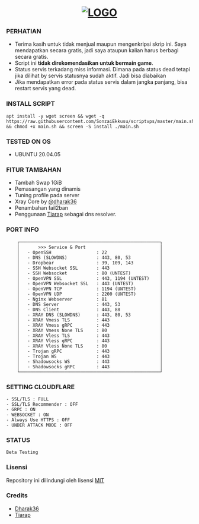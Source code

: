 <h1 align="center">
  <a href="https://github.com/SonzaiEkkusu/scriptvps"><img src="https://github.com/SonzaiEkkusu/scriptvps/raw/master/assets/logo.png" alt="LOGO"></a>
</h1>

### PERHATIAN
- Terima kasih untuk tidak menjual maupun mengenkripsi skrip ini. Saya mendapatkan secara gratis, jadi saya ataupun kalian harus berbagi secara gratis.
- Script ini **tidak direkomendasikan untuk bermain game**.
- Status servis terkadang miss informasi. Dimana pada status dead tetapi jika dilihat by servis statusnya sudah aktif. Jadi bisa diabaikan
- Jika mendapatkan error pada status servis dalam jangka panjang, bisa restart servis yang dead.

### INSTALL SCRIPT
<pre><code>apt install -y wget screen && wget -q https://raw.githubusercontent.com/SonzaiEkkusu/scriptvps/master/main.sh && chmod +x main.sh && screen -S install ./main.sh</code></pre>


### TESTED ON OS 
- UBUNTU 20.04.05

### FITUR TAMBAHAN
- Tambah Swap 1GiB
- Pemasangan yang dinamis
- Tuning profile pada server
- Xray Core by [@dharak36](https://github.com/dharak36/Xray-core)
- Penambahan fail2ban
- Penggunaan [Tiarap](https://github.com/pengelana/blocklist) sebagai dns resolver.

### PORT INFO
```
    ┌─────────────────────────────────────────────────────┐
    │       >>> Service & Port                            │
    │   - OpenSSH                 : 22                    │
    │   - DNS (SLOWDNS)           : 443, 80, 53           │
    │   - Dropbear                : 39, 109, 143          │
    │   - SSH Websocket SSL       : 443                   │
    │   - SSH Websocket           : 80 (UNTEST)           │
    │   - OpenVPN SSL             : 443, 1194 (UNTEST)    │
    │   - OpenVPN Websocket SSL   : 443 (UNTEST)          │
    │   - OpenVPN TCP             : 1194 (UNTEST)         │
    │   - OpenVPN UDP             : 2200 (UNTEST)         │
    │   - Nginx Webserver         : 81                    │
    │   - DNS Server              : 443, 53               │
    │   - DNS Client              : 443, 88               │
    │   - XRAY DNS (SLOWDNS)      : 443, 80, 53           │
    │   - XRAY Vmess TLS          : 443                   │
    │   - XRAY Vmess gRPC         : 443                   │
    │   - XRAY Vmess None TLS     : 80                    │
    │   - XRAY Vless TLS          : 443                   │
    │   - XRAY Vless gRPC         : 443                   │
    │   - XRAY Vless None TLS     : 80                    │
    │   - Trojan gRPC             : 443                   │
    │   - Trojan WS               : 443                   │
    │   - Shadowsocks WS          : 443                   │
    │   - Shadowsocks gRPC        : 443                   │
    └─────────────────────────────────────────────────────┘

```

### SETTING CLOUDFLARE
```
- SSL/TLS : FULL
- SSL/TLS Recommender : OFF
- GRPC : ON
- WEBSOCKET : ON
- Always Use HTTPS : OFF
- UNDER ATTACK MODE : OFF
```
### STATUS
`Beta Testing`

### Lisensi
Repository ini dilindungi oleh lisensi [MIT](https://mit-license.org/)

### Credits
- [Dharak36](https://github.com/dharak36/Xray-core)
- [Tiarap](https://github.com/pengelana/blocklist)